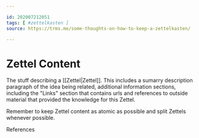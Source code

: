```yaml
---

id: 202007212051
tags: [ #zettelkasten ]
source: https://trms.me/some-thoughts-on-how-to-keep-a-zettelkasten/

---
```


# Zettel Content

The stuff describing a [[Zettel|Zettel]]. This includes a sumarry description paragraph of the idea being related, additional information sections, including the "Links" section that contains urls and references to outside material that provided the knowledge for this Zettel.

Remember to keep Zettel content as atomic as possible and split Zettels whenever possible.

References
